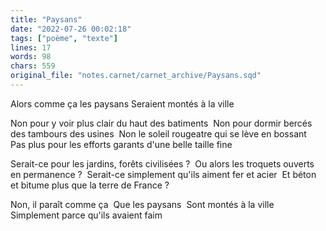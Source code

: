 ```yaml
---
title: "Paysans"
date: "2022-07-26 00:02:18"
tags: ["poème", "texte"]
lines: 17
words: 98
chars: 559
original_file: "notes.carnet/carnet_archive/Paysans.sqd"
---
```


Alors comme ça les paysans
Seraient montés à la ville 

Non pour y voir plus clair du haut des batiments 
Non pour dormir bercés des tambours des usines 
Non le soleil rougeatre qui se lève en bossant 
Pas plus pour les efforts garants d'une belle taille fine

Serait-ce pour les jardins, forêts civilisées ? 
Ou alors les troquets ouverts en permanence ? 
Serait-ce simplement qu'ils aiment fer et acier 
Et béton et bitume plus que la terre de France ? 

Non, il paraît comme ça 
Que les paysans 
Sont montés à la ville 
Simplement parce qu'ils avaient faim